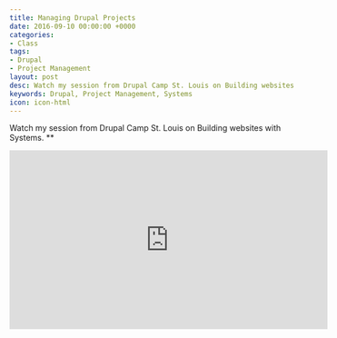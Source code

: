 ```yaml
---
title: Managing Drupal Projects
date: 2016-09-10 00:00:00 +0000
categories:
- Class
tags:
- Drupal
- Project Management
layout: post
desc: Watch my session from Drupal Camp St. Louis on Building websites with Systems.
keywords: Drupal, Project Management, Systems
icon: icon-html
---
```

Watch my session from Drupal Camp St. Louis on Building websites with Systems. **

<iframe width="560" height="315" src="https://www.youtube.com/embed/QbAU6w1ovAw?rel=0" frameborder="0" allow="autoplay; encrypted-media" allowfullscreen></iframe>